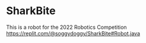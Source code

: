 # SharkBite
This is a robot for the 2022 Robotics Competition
https://replit.com/@soggydoggy/SharkBite#Robot.java
